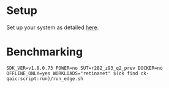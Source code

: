 # Setup
Set up your system as detailed [here](https://github.com/krai/ck-qaic/blob/main/script/setup.aedk/README.md).

# Benchmarking
```
SDK_VER=v1.8.0.73 POWER=no SUT=r282_z93_q2_prev DOCKER=no OFFLINE_ONLY=yes WORKLOADS="retinanet" $(ck find ck-qaic:script:run)/run_edge.sh
```
